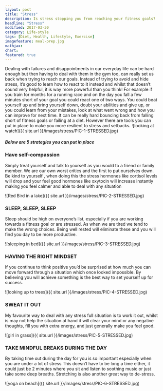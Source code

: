 ```yaml
---
layout: post
title: "Stress"
description: Is stress stopping you from reaching your fitness goals?
headline: "Stress"
modified: 2017-03-30
category: Life-style
tags: [Diet, Health, Lifestyle, Exercise]
imagefeature: meal-prep.jpg
mathjax: 
chart:
featured: true
---
```


<style>



</style>

Dealing with failures and disappointments in our everyday life can be hard enough but then having to deal with them in the gym too, can really set us back when trying to reach our goals.
Instead of trying to avoid and hide stress, it’s good to learn how to react to it instead and whilst that doesn’t sound very helpful, it is way more powerful than you think! For example if you train for months for a running race and on the day you fall a few minutes short of your goal you could react one of two ways. You could beat yourself up and bring yourself down, doubt your abilities and give up, or you could learn from your mistakes, look at what went wrong and how you can improve for next time. It can be really hard bouncing back from falling short of fitness goals or failing at a diet. However there are tools you can put in place to make you more resilient to stress and setbacks. 
![looking at watch]({{ site.url }}/images/stress/PIC-1-STRESSED.jpg)

##### Below are 5 strategies you can put in place


### Have self-compassion 
Simply treat yourself and talk to yourself as you would to a friend or family member. We are our own worst critics and the first to put ourselves down. Be kind to yourself , when doing this the stress hormones like cortisol levels will drop and your feel good hormones like oxytocin will increase instantly making you feel calmer and able to deal with any situation

![Red Bird in a lake]({{ site.url }}/images/stress/PIC-2-STRESSED.jpg)

###	SLEEP, SLEEP, SLEEP 
Sleep should be high on everyone’s list, especially if you are working towards a fitness goal or are stressed. As when we are tired we tend to make the wrong choices. Being well rested will eliminate these and you will find you day to be more productive.


![sleeping in bed]({{ site.url }}/images/stress/PIC-3-STRESSED.jpg)
    
###	HAVING THE RIGHT MINDSET 
If you continue to think positive you’d be surprised at how much you can move forward through a situation which once looked impossible. By believing you will achieve something is the best way to set yourself up for success.

 ![looking up to trees]({{ site.url }}/images/stress/PIC-4-STRESSED.jpg)

### SWEAT IT OUT
My favourite way to deal with any stress full situation is to work it out, whilst is may not help the situation at hand it will clear your mind or any negative thoughts, fill you with extra energy, and just generally make you feel good.

![girl in grass]({{ site.url }}/images/stress/PIC-5-STRESSED.jpg)

### TAKE MINDFUL BREAKS DURING THE DAY
By taking time out during the day for you is so important especially when you are under a lot of stress This doesn’t have to be long a time either, it could just be 2 minutes where you sit and listen to soothing music or just take some deep breaths. Stretching is also another great way to de-stress.

![yoga on beach]({{ site.url }}/images/stress/PIC-6-STRESSED.jpg)

